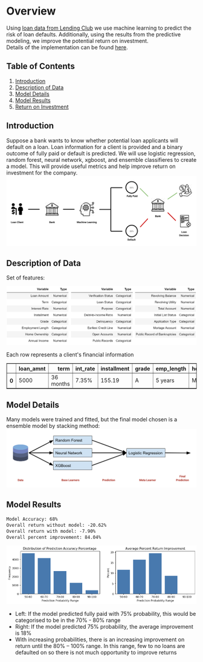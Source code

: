 # Overview

Using [loan data from Lending Club](https://www.lendingclub.com/info/download-data.action) we use machine learning to predict the risk of loan defaults. Additionally, using the results from the predictive modeling, we improve the potential return on investment. <br>
Details of the implementation can be found [here](https://github.com/ZhuLeon/Loan-Default-Prediction/blob/master/src/README.md).

## Table of Contents

1. [Introduction](README.md#introduction)
2. [Description of Data](README.md#description-of-Data)
3. [Model Details](README.md#model-details)
4. [Model Results](README.md#model-results)
5. [Return on Investment](README.md#return-on-investment)

## Introduction

Suppose a bank wants to know whether potential loan applicants will default on a loan. Loan information for a client is provided and a binary outcome of fully paid or default is predicted. We will use logistic regression, random forest, neural network, xgboost, and ensemble classifieres to create a model. This will provide useful metrics and help improve return on investment for the company.
![Diagram](./src/imgs/Diagram_EN.svg)

## Description of Data

Set of features:
<p align="center">
  <img src="./src/imgs/variables.png" />
</p>
Each row represents a client's financial information
<div>
<table border="1" class="dataframe">
  <thead>
    <tr style="text-align: right;">
      <th></th>
      <th>loan_amnt</th>
      <th>term</th>
      <th>int_rate</th>
      <th>installment</th>
      <th>grade</th>
      <th>emp_length</th>
      <th>home_ownership</th>
      <th>annual_inc</th>
      <th>verification_status</th>
      <th>loan_status</th>
      <th>purpose</th>
      <th>dti</th>
      <th>delinq_2yrs</th>
      <th>earliest_cr_line</th>
      <th>open_acc</th>
      <th>pub_rec</th>
      <th>revol_bal</th>
      <th>revol_util</th>
      <th>total_acc</th>
      <th>initial_list_status</th>
      <th>total_pymnt</th>
      <th>application_type</th>
      <th>mort_acc</th>
      <th>pub_rec_bankruptcies</th>
    </tr>
  </thead>
  <tbody>
    <tr>
      <th>0</th>
      <td>5000</td>
      <td>36 months</td>
      <td>7.35%</td>
      <td>155.19</td>
      <td>A</td>
      <td>5 years</td>
      <td>MORTGAGE</td>
      <td>60000.0</td>
      <td>Not Verified</td>
      <td>Fully Paid</td>
      <td>car</td>
      <td>15.76</td>
      <td>0</td>
      <td>Oct-04</td>
      <td>12</td>
      <td>0</td>
      <td>3697</td>
      <td>13.20%</td>
      <td>25</td>
      <td>w</td>
      <td>5385.245133</td>
      <td>Individual</td>
      <td>1</td>
      <td>0</td>
    </tr>
  </tbody>
</table>
</div>

## Model Details

Many models were trained and fitted, but the final model chosen is a ensemble model by stacking method:
![Model_Details](./src/imgs/Model_Details.svg)

## Model Results

    Model Accuracy: 68%
    Overall return without model: -20.62%
    Overall return with model: -7.90%
    Overall percent improvement: 84.04%

![Returns](./src/imgs/returns.png)

* Left: If the model predicted fully paid with 75% probability, this would be categorised to be in the 70% - 80% range
* Right: If the model predicted 75% probability, the average improvement is 18%
* With increasing probabilities, there is an increasing improvement on return until the 80% – 100% range. In this range, few to no loans are defaulted on so there is not much opportunity to improve returns
